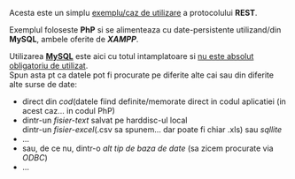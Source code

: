 
Acesta este un simplu [exemplu/caz de utilizare](https://dev.to/devabdul/building-a-rest-api-with-php-mysql-using-xampp-3i9p) a protocolului **REST**.

Exemplul foloseste **PhP** si se alimenteaza cu date-persistente utilizand/din **MySQL**, ambele oferite de ***XAMPP***.

Utilizarea [**MySQL**](https://www.cloudways.com/blog/connect-mysql-with-php/) este aici cu totul intamplatoare si <ins>nu este absolut obligatoriu de utilizat</ins>.
<br/>Spun asta pt ca datele pot fi procurate pe diferite alte cai sau din diferite alte surse de date:
 - direct din *cod*(datele fiind definite/memorate direct in codul aplicatiei (in acest caz... in codul PhP)
 - dintr-un *fisier-text* salvat pe harddisc-ul local
   <br/>dintr-un *fisier-excel*(.csv sa spunem... dar poate fi chiar .xls) sau *sqllite*
 - ...
 - sau, de ce nu, dintr-o *alt tip de baza de date* (sa zicem procurate via *ODBC*)
 - ...
